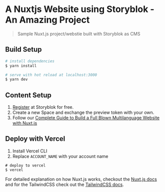 # A Nuxtjs Website using Storyblok - An Amazing Project

> Sample Nuxt.js project/webstie built with Storyblok as CMS

## Build Setup

```bash
# install dependencies
$ yarn install

# serve with hot reload at localhost:3000
$ yarn dev
```

## Content Setup

1. [Register](https://app.storyblok.com/#!/signup) at Storyblok for free.
2. Create a new Space and exchange the preview token with your own.
3. Follow our [Complete Guide to Build a Full Blown Multilanguage Website with Nuxt.js](https://www.storyblok.com/tp/nuxt-js-multilanguage-website-tutorial)

## Deploy with Vercel

1. Install Vercel CLI
2. Replace `ACCOUNT_NAME` with your account name

```
# deploy to vercel
$ vercel
```



For detailed explanation on how Nuxt.js works, checkout the [Nuxt.js docs](https://nuxtjs.org) and for the TailwindCSS check out the [TailwindCSS docs](https://tailwindcss.com/docs/installation).
